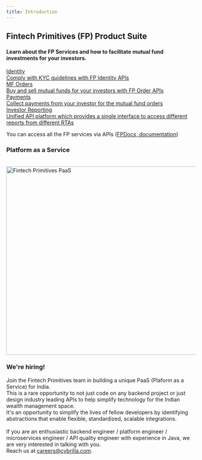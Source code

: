 ```yaml
---
title: Introduction
---
```

## Fintech Primitives (FP) Product Suite
#### Learn about the FP Services and how to facilitate mutual fund investments for your investors.

<div class="grid grid-cols-1 md:grid-cols-2 lg:auto-rows-fr gap-4 my-8">
  <div class="card border border-primary-N20 rounded-5">
    <a href="/identity/overview" class="block h-full text-current p-4 no-underline hover:no-underline hover:text-current">
      <div class="card-title text-primary-B100 text-size-20 font-semibold font-opensans">
        Identity
      </div>
      <div class="card-body text-size-14">
        Comply with KYC guidelines with FP Identity APIs
      </div>
      </a>
  </div>

  <div class="card border border-primary-N20 rounded-5">
    <a href="/mf-transactions/overview" class="block h-full text-current p-4 no-underline hover:no-underline hover:text-current">
      <div class="card-title text-primary-B100 text-size-20 font-semibold font-opensans">
        MF Orders
      </div>
      <div class="card-body text-size-14">
        Buy and sell mutual funds for your investors with FP Order APIs
      </div>
    </a>
  </div>

  <div class="card border border-primary-N20 rounded-5">
    <a href="/payments/overview" class="block h-full text-current p-4 no-underline hover:no-underline hover:text-current">
      <div class="card-title text-primary-B100 text-size-20 font-semibold font-opensans">
        Payments
      </div>
      <div class="card-body text-size-14">
        Collect payments from your investor for the mutual fund orders
      </div>
    </a>
  </div>

  <div class="card border border-primary-N20 rounded-5">
    <a href="/pages/workflows/investor-reporting" class="block h-full text-current p-4 no-underline hover:no-underline hover:text-current">
      <div class="card-title text-primary-B100 text-size-20 font-semibold font-opensans">
        Investor Reporting
      </div>
      <div class="card-body text-size-14">
        Unified API platform which provides a single interface to access different reports from different RTAs
      </div>
    </a>
  </div>
</div>

You can access all the FP services via APIs ([FPDocs, documentation](https://fintechprimitives.com/api))


### Platform as a Service

<br><img src="../../images/fp_diagram_updated.png" height="500px" width="900px" alt="Fintech Primitives PaaS">

<!--
><p style="font-size:18px">Quick start</p>

Refer the [Investment workflow](/pages/quickstart) guide to get started.
-->

### We're hiring!

Join the Fintech Primitives team in building a unique PaaS (Plaform as a Service) for India.<br>
This is a rare opportunity to not just code on any backend project or just design industry leading APIs to help simplify technology for the Indian wealth management space.<br>
It's an opportunity to simplify the lives of fellow developers by identifying abstractions that enable flexible, standardized, scalable integrations.<br><br>
If you are an enthusiastic backend engineer / platform engineer / microservices engineer / API quality engineer with experience in Java, we are very interested in talking with you. <br>
Reach us at [careers@cybrilla.com](mailto:careers@cybrilla.com).
